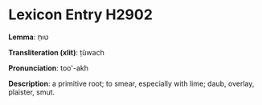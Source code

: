 # Lexicon Entry H2902

**Lemma**: טוּחַ

**Transliteration (xlit)**: ṭûwach

**Pronunciation**: too'-akh

**Description**:
a primitive root; to smear, especially with lime; daub, overlay, plaister, smut.
